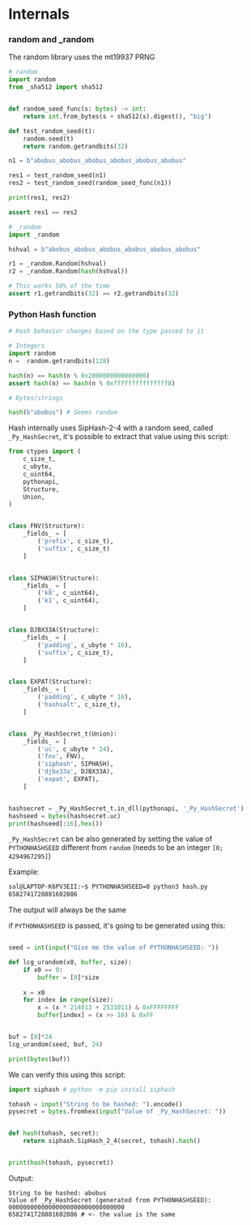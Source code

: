 # Internals

### random and _random

The random library uses the mt19937 PRNG
```py
# random
import random
from _sha512 import sha512


def random_seed_func(s: bytes) -> int:
    return int.from_bytes(s + sha512(s).digest(), "big")

def test_random_seed(t):
    random.seed(t)
    return random.getrandbits(32)

n1 = b"abobus_abobus_abobus_abobus_abobus_abobus"

res1 = test_random_seed(n1)
res2 = test_random_seed(random_seed_func(n1))

print(res1, res2)

assert res1 == res2
```

```py
# _random
import _random

hshval = b"abobus_abobus_abobus_abobus_abobus_abobus"

r1 = _random.Random(hshval)
r2 = _random.Random(hash(hshval))

# This works 50% of the time
assert r1.getrandbits(32) == r2.getrandbits(32)
```

### Python Hash function

```py
# Hash behavior changes based on the type passed to it

# Integers
import random
n =  random.getrandbits(128)

hash(n) == hash(n % 0x2000000000000000)
assert hash(n) == hash(n % 0xfffffffffffffff8)

# Bytes/strings

hash(b"abobus") # Seems random
```

Hash internally uses SipHash-2-4 with a random seed, called `_Py_HashSecret`, it's possible to extract that value using this script:

```py
from ctypes import (
    c_size_t,
    c_ubyte,
    c_uint64,
    pythonapi,
    Structure,
    Union,
)


class FNV(Structure):
    _fields_ = [
        ('prefix', c_size_t),
        ('suffix', c_size_t)
    ]


class SIPHASH(Structure):
    _fields_ = [
        ('k0', c_uint64),
        ('k1', c_uint64),
    ]


class DJBX33A(Structure):
    _fields_ = [
        ('padding', c_ubyte * 16),
        ('suffix', c_size_t),
    ]


class EXPAT(Structure):
    _fields_ = [
        ('padding', c_ubyte * 16),
        ('hashsalt', c_size_t),
    ]


class _Py_HashSecret_t(Union):
    _fields_ = [
        ('uc', c_ubyte * 24),
        ('fnv', FNV),
        ('siphash', SIPHASH),
        ('djbx33a', DJBX33A),
        ('expat', EXPAT),
    ]


hashsecret = _Py_HashSecret_t.in_dll(pythonapi, '_Py_HashSecret')
hashseed = bytes(hashsecret.uc)
print(hashseed[:16].hex())
```

`_Py_HashSecret` can be also generated by setting the value of `PYTHONHASHSEED` different from `random` (needs to be an integer `[0; 4294967295]`)

Example:

```sh
sal@LAPTOP-K6PV3EII:~$ PYTHONHASHSEED=0 python3 hash.py
6582741728881602086
```

The output will always be the same

if `PYTHONHASHSEED` is passed, it's going to be generated using this:

```py

seed = int(input("Give me the value of PYTHONHASHSEED: "))

def lcg_urandom(x0, buffer, size):
    if x0 == 0:
        buffer = [0]*size
        
    x = x0
    for index in range(size):
        x = (x * 214013 + 2531011) & 0xFFFFFFFF
        buffer[index] = (x >> 16) & 0xFF


buf = [0]*24
lcg_urandom(seed, buf, 24)

print(bytes(buf))

```

We can verify this using this script:
```py
import siphash # python -m pip install siphash

tohash = input("String to be hashed: ").encode()
pysecret = bytes.fromhex(input("Value of _Py_HashSecret: "))


def hash(tohash, secret):
    return siphash.SipHash_2_4(secret, tohash).hash()


print(hash(tohash, pysecret))
```

Output:
```
String to be hashed: abobus
Value of _Py_HashSecret (generated from PYTHONHASHSEED): 00000000000000000000000000000000
6582741728881602086 # <- the value is the same
```
